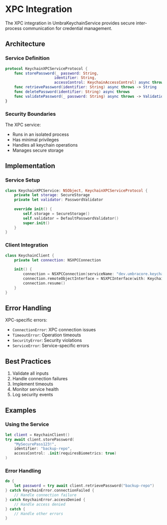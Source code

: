 # XPC Integration

The XPC integration in UmbraKeychainService provides secure inter-process communication for credential management.

## Architecture

### Service Definition

```swift
protocol KeychainXPCServiceProtocol {
    func storePassword(_ password: String, 
                      identifier: String, 
                      accessControl: KeychainAccessControl) async throws
    func retrievePassword(identifier: String) async throws -> String
    func deletePassword(identifier: String) async throws
    func validatePassword(_ password: String) async throws -> ValidationResult
}
```

### Security Boundaries

The XPC service:
- Runs in an isolated process
- Has minimal privileges
- Handles all keychain operations
- Manages secure storage

## Implementation

### Service Setup

```swift
class KeychainXPCService: NSObject, KeychainXPCServiceProtocol {
    private let storage: SecureStorage
    private let validator: PasswordValidator
    
    override init() {
        self.storage = SecureStorage()
        self.validator = DefaultPasswordValidator()
        super.init()
    }
}
```

### Client Integration

```swift
class KeychainClient {
    private let connection: NSXPCConnection
    
    init() {
        connection = NSXPCConnection(serviceName: "dev.umbracore.keychain")
        connection.remoteObjectInterface = NSXPCInterface(with: KeychainXPCServiceProtocol.self)
        connection.resume()
    }
}
```

## Error Handling

XPC-specific errors:

- `ConnectionError`: XPC connection issues
- `TimeoutError`: Operation timeouts
- `SecurityError`: Security violations
- `ServiceError`: Service-specific errors

## Best Practices

1. Validate all inputs
2. Handle connection failures
3. Implement timeouts
4. Monitor service health
5. Log security events

## Examples

### Using the Service

```swift
let client = KeychainClient()
try await client.storePassword(
    "MySecurePass123!",
    identifier: "backup-repo",
    accessControl: .init(requiresBiometrics: true)
)
```

### Error Handling

```swift
do {
    let password = try await client.retrievePassword("backup-repo")
} catch KeychainError.connectionFailed {
    // Handle connection failure
} catch KeychainError.accessDenied {
    // Handle access denied
} catch {
    // Handle other errors
}
```
